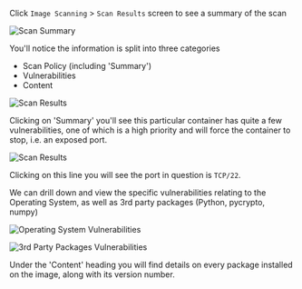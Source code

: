 
Click `Image Scanning` > `Scan Results` screen to see a summary of the scan

![Scan Summary](secure-image-scanning-policies-and-assignments/assets/scanning05.png)

You'll notice the information is split into three categories
- Scan Policy (including 'Summary')
- Vulnerabilities
- Content

![Scan Results](secure-image-scanning-policies-and-assignments/assets/ScanResultsUI.png)

Clicking on 'Summary' you'll see this particular container has quite a few vulnerabilities, one of which is a high priority and will force the container to stop, i.e. an exposed port.  

![Scan Results](secure-image-scanning-policies-and-assignments/assets/scanning08.1.png)

Clicking on this line you will see the port in question is `TCP/22`.

We can drill down and view the specific vulnerabilities relating to the Operating System, as well as 3rd party packages (Python, pycrypto, numpy)  

![Operating System Vulnerabilities](secure-image-scanning-policies-and-assignments/assets/scanning09.png)

![3rd Party Packages Vulnerabilities](secure-image-scanning-policies-and-assignments/assets/scanning10.png)

Under the 'Content' heading you will find details on every package installed on the image, along with its version number.  
